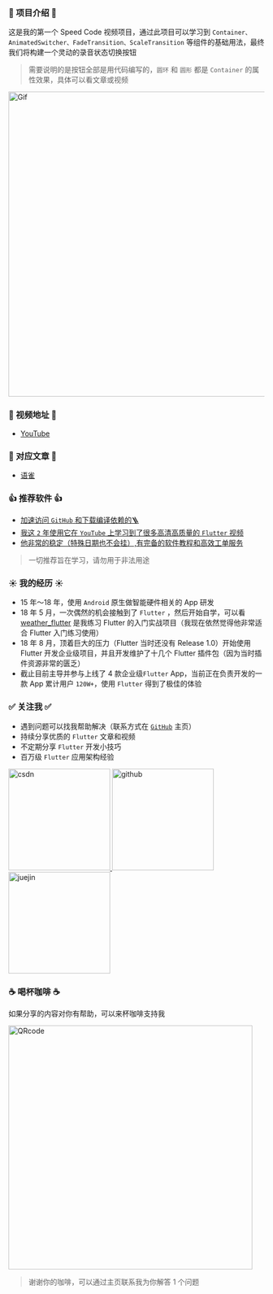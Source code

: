 ### 📖 项目介绍 📖

这是我的第一个 Speed Code 视频项目，通过此项目可以学习到 `Container、AnimatedSwitcher、FadeTransition、ScaleTransition` 等组件的基础用法，最终我们将构建一个灵动的录音状态切换按钮

> 需要说明的是按钮全部是用代码编写的，`圆环` 和 `圆形` 都是 `Container` 的属性效果，具体可以看文章或视频

<img src="images/audio_recording.gif" alt="Gif" height="600"/>

### 🎥 视频地址 🎥

- [YouTube](https://www.youtube.com/channel/UCBZqDGI6DwI0njwnMuq8yog)

### 📒 对应文章 📒

- [语雀](https://www.yuque.com/docs/share/83e1400b-5a0d-4b78-a7a9-55609f42c2d3)

### 👍 推荐软件 👍

- [加速访问 `GitHub` 和下载编译依赖的🪜](https://bit.ly/3fcL0ND)
- [我这 `2` 年使用它在 `YouTube` 上学习到了很多高清高质量的 `Flutter` 视频](https://bit.ly/3fcL0ND)
- [他非常的稳定（特殊日期也不会挂）,有完备的软件教程和高效工单服务](https://bit.ly/3fcL0ND)

> 一切推荐旨在学习，请勿用于非法用途

### ☀️ 我的经历 ☀️

- 15 年～18 年，使用 `Android` 原生做智能硬件相关的  App 研发
- 18 年 5 月，一次偶然的机会接触到了 `Flutter` ，然后开始自学，可以看 [weather_flutter](https://github.com/yy1300326388/weather_flutter) 是我练习 Flutter 的入门实战项目（我现在依然觉得他非常适合 Flutter 入门练习使用）
- 18 年 8 月，顶着巨大的压力（Flutter 当时还没有 Release 1.0）开始使用 Flutter 开发企业级项目，并且开发维护了十几个 Flutter 插件包（因为当时插件资源非常的匮乏）
- 截止目前主导并参与上线了 4 款企业级`Flutter` App，当前正在负责开发的一款 App 累计用户 `120W+`，使用 `Flutter` 得到了极佳的体验

### ✅ 关注我 ✅ 

- 遇到问题可以找我帮助解决（联系方式在 [`GitHub`](https://github.com/yy1300326388) 主页）
- 持续分享优质的 `Flutter` 文章和视频
- 不定期分享 `Flutter` 开发小技巧
- 百万级 `Flutter` 应用架构经验

<p>
  <a href="https://zhengsl.blog.csdn.net">
    <img width="200" alt="csdn" src="https://raw.githubusercontent.com/yy1300326388/yy1300326388/main/images/follow/csdn_follow.png">
  </a>
  <a href="https://github.com/yy1300326388">
    <img width="200" alt="github" src="https://raw.githubusercontent.com/yy1300326388/yy1300326388/main/images/follow/github_follow.png">
  </a>
  <a href="https://juejin.cn/user/764915820276439">
    <img width="200" alt="juejin" src="https://raw.githubusercontent.com/yy1300326388/yy1300326388/main/images/follow/juejin_follow.png">
  </a>
</p>

### ☕️ 喝杯咖啡 ☕️

如果分享的内容对你有帮助，可以来杯咖啡支持我

<img src="https://github.com/yy1300326388/yy1300326388/blob/main/images/pay_qr_code/pay_qr_code.png" alt="QRcode" width="480"/>

> 谢谢你的咖啡，可以通过主页联系我为你解答 1 个问题



